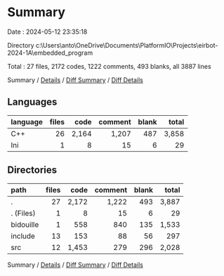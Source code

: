 # Summary

Date : 2024-05-12 23:35:18

Directory c:\\Users\\anto\\OneDrive\\Documents\\PlatformIO\\Projects\\eirbot-2024-1A\\embedded_program

Total : 27 files,  2172 codes, 1222 comments, 493 blanks, all 3887 lines

Summary / [Details](details.md) / [Diff Summary](diff.md) / [Diff Details](diff-details.md)

## Languages
| language | files | code | comment | blank | total |
| :--- | ---: | ---: | ---: | ---: | ---: |
| C++ | 26 | 2,164 | 1,207 | 487 | 3,858 |
| Ini | 1 | 8 | 15 | 6 | 29 |

## Directories
| path | files | code | comment | blank | total |
| :--- | ---: | ---: | ---: | ---: | ---: |
| . | 27 | 2,172 | 1,222 | 493 | 3,887 |
| . (Files) | 1 | 8 | 15 | 6 | 29 |
| bidouille | 1 | 558 | 840 | 135 | 1,533 |
| include | 13 | 153 | 88 | 56 | 297 |
| src | 12 | 1,453 | 279 | 296 | 2,028 |

Summary / [Details](details.md) / [Diff Summary](diff.md) / [Diff Details](diff-details.md)